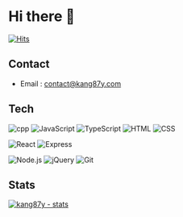 # Hi there 👋

[![Hits](https://hits.seeyoufarm.com/api/count/incr/badge.svg?url=https%3A%2F%2Fgithub.com%2Fkang87y&count_bg=%235174C7&title_bg=%231D47A9&icon=&icon_color=%23E7E7E7&title=hits&edge_flat=true)](https://hits.seeyoufarm.com)

## Contact
- Email : [contact@kang87y.com](mailto:contact@kang87y.com)
 
## Tech
![cpp](https://img.shields.io/badge/C++-00599C?style=for-the-badge&logo=c%2B%2B&logoColor=white)
![JavaScript](https://img.shields.io/badge/JavaScript-F7DF1E.svg?&style=for-the-badge&logo=javascript&logoColor=black)
![TypeScript](https://img.shields.io/badge/TypeScript-007ACC?style=for-the-badge&logo=typescript&logoColor=white)
![HTML](https://img.shields.io/badge/HTML-E34F26.svg?style=for-the-badge&logo=html5&logoColor=white)
![CSS](https://img.shields.io/badge/CSS-1572B6.svg?style=for-the-badge&logo=css3&logoColor=white)

![React](https://img.shields.io/badge/React-61DAFB.svg?&style=for-the-badge&logo=react&logoColor=black)
![Express](https://img.shields.io/badge/Express-black?style=for-the-badge&logo=express&logoColor=white)

![Node.js](https://img.shields.io/badge/Node.js_-43853D.svg?&style=for-the-badge&logo=node.js&logoColor=white)
![jQuery](https://img.shields.io/badge/jQuery-0769AD?style=for-the-badge&logo=jquery&logoColor=white)
![Git](https://img.shields.io/badge/git-F05033.svg?style=for-the-badge&logo=git&logoColor=white)

## Stats
[![kang87y - stats](https://github-readme-stats.vercel.app/api?username=kang87y&show_icons=true&include_all_commits=true&line_height=25&count_private=true&bg_color=30,5174C7,1D47A9&title_color=fff&text_color=fff&theme=nord&role=OWNER,ORGANIZATION_MEMBER,COLLABORATOR)](https://github.com/anuraghazra/github-readme-stats)
